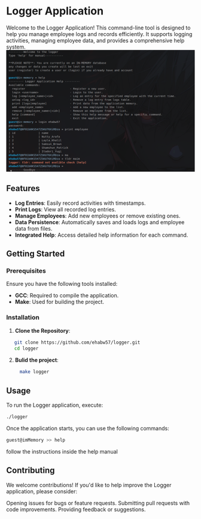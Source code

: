 # Logger Application

Welcome to the Logger Application! This command-line tool is designed to help you manage employee logs and records efficiently. It supports logging activities, managing employee data, and provides a comprehensive help system.
![logger](https://raw.githubusercontent.com/Ehabw57/logger/main/screen_shot.png)

## Features

- **Log Entries**: Easily record activities with timestamps.
- **Print Logs**: View all recorded log entries.
- **Manage Employees**: Add new employees or remove existing ones.
- **Data Persistence**: Automatically saves and loads logs and employee data from files.
- **Integrated Help**: Access detailed help information for each command.

## Getting Started

### Prerequisites

Ensure you have the following tools installed:

- **GCC**: Required to compile the application.
- **Make**: Used for building the project.

### Installation

1. **Clone the Repository**:

```bash
   git clone https://github.com/ehabw57/logger.git
   cd logger
```

2. **Bulid the project**:

```bash
     make logger
```
## Usage

To run the Logger application, execute:

```bash
./logger
```
Once the application starts, you can use the following commands:
```bash
guest@imMemory >> help
```
follow the instructions inside the help manual


## Contributing

We welcome contributions! If you'd like to help improve the Logger application, please consider:

Opening issues for bugs or feature requests.
Submitting pull requests with code improvements.
Providing feedback or suggestions.
